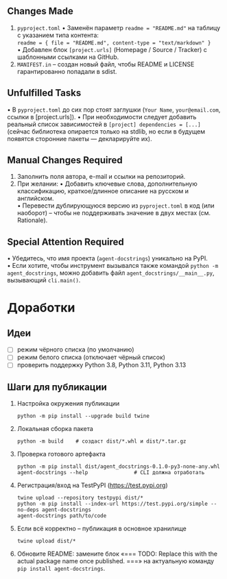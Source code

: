 ## Changes Made
1. `pyproject.toml`
   • Заменён параметр `readme = "README.md"` на таблицу с указанием типа контента:  
     `readme = { file = "README.md", content-type = "text/markdown" }`  
   • Добавлен блок `[project.urls]` (Homepage / Source / Tracker) c шаблонными ссылками на GitHub.
2. `MANIFEST.in` – создан новый файл, чтобы README и LICENSE гарантированно попадали в sdist.

## Unfulfilled Tasks
• В `pyproject.toml` до сих пор стоят заглушки (`Your Name`, `your@email.com`, ссылки в [project.urls]).
• При необходимости следует добавить реальный список зависимостей в `[project] dependencies = [...]` (сейчас библиотека опирается только на stdlib, но если в будущем появятся сторонние пакеты — декларируйте их).

## Manual Changes Required
1. Заполнить поля автора, e-mail и ссылки на репозиторий.
2. При желании:
   • Добавить ключевые слова, дополнительную классификацию, краткое/длинное описание на русском и английском.  
   • Перевести дублирующуюся версию из `pyproject.toml` в код (или наоборот) – чтобы не поддерживать значение в двух местах (см. Rationale).

## Special Attention Required
• Убедитесь, что имя проекта (`agent-docstrings`) уникально на PyPI.  
• Если хотите, чтобы инструмент вызывался также командой `python -m agent_docstrings`, можно добавить файл `agent_docstrings/__main__.py`, вызывающий `cli.main()`.

# Доработки
## Идеи
- [ ] режим чёрного списка (по умолчанию)
- [ ] режим белого списка (отключает чёрный список)
- [ ] проверить поддержку Python 3.8, Python 3.11, Python 3.13

## Шаги для публикации
1. Настройка окружения публикации  
   ```
   python -m pip install --upgrade build twine
   ```
2. Локальная сборка пакета  
   ```
   python -m build    # создаст dist/*.whl и dist/*.tar.gz
   ```
3. Проверка готового артефакта  
   ```
   python -m pip install dist/agent_docstrings-0.1.0-py3-none-any.whl
   agent-docstrings --help               # CLI должна отработать
   ```
4. Регистрация/вход на TestPyPI (https://test.pypi.org)  
   ```
   twine upload --repository testpypi dist/*
   python -m pip install --index-url https://test.pypi.org/simple --no-deps agent-docstrings
   agent-docstrings path/to/code
   ```
5. Если всё корректно – публикация в основное хранилище  
   ```
   twine upload dist/*
   ```
6. Обновите README: замените блок «=== TODO: Replace this with the actual package name once published. ===» на актуальную команду `pip install agent-docstrings`.
